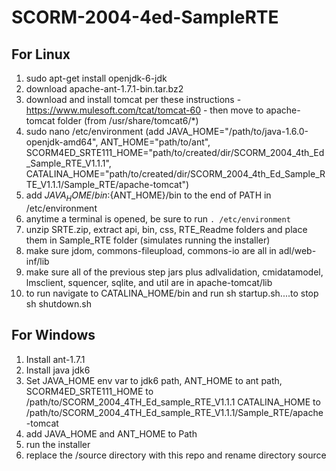 # SCORM-2004-4ed-SampleRTE

## For Linux

1. sudo apt-get install openjdk-6-jdk
2. download apache-ant-1.7.1-bin.tar.bz2
3. download and install tomcat per these instructions - https://www.mulesoft.com/tcat/tomcat-60 - then move to apache-tomcat folder (from /usr/share/tomcat6/*)
3. sudo nano /etc/environment (add JAVA_HOME="/path/to/java-1.6.0-openjdk-amd64", ANT_HOME="path/to/ant",
SCORM4ED_SRTE111_HOME="path/to/created/dir/SCORM_2004_4th_Ed_Sample_RTE_V1.1.1", CATALINA_HOME="path/to/created/dir/SCORM_2004_4th_Ed_Sample_RTE_V1.1.1/Sample_RTE/apache-tomcat")
4. add ${JAVA_HOME}/bin:${ANT_HOME}/bin to the end of PATH in /etc/environment
5. anytime a terminal is opened, be sure to run `. /etc/environment`
6. unzip SRTE.zip, extract api, bin, css, RTE_Readme folders and place them in Sample_RTE folder (simulates running the installer)
7. make sure jdom, commons-fileupload, commons-io are all in adl/web-inf/lib
8. make sure all of the previous step jars plus adlvalidation, cmidatamodel, lmsclient, squencer, sqlite, and util are in apache-tomcat/lib
9. to run navigate to CATALINA_HOME/bin and run sh startup.sh....to stop sh shutdown.sh

## For Windows

1. Install ant-1.7.1
2. Install java jdk6
3. Set JAVA_HOME env var to jdk6 path, ANT_HOME to ant path, SCORM4ED_SRTE111_HOME to /path/to/SCORM_2004_4TH_Ed_sample_RTE_V1.1.1 CATALINA_HOME to /path/to/SCORM_2004_4TH_Ed_sample_RTE_V1.1.1/Sample_RTE/apache-tomcat
4. add JAVA_HOME and ANT_HOME to Path
5. run the installer
6. replace the /source directory with this repo and rename directory source